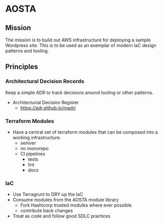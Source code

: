 # AOSTA

## Mission

The mission is to build out AWS infrastructure for deploying a sample Wordpress site.
This is to be used as an exemplar of modern IaC design patterns and tooling.

## Principles

### Architectural Decision Records

Keep a simple ADR to track decisions around tooling or other patterns.

* Architecturial Decision Register
  * https://adr.github.io/madr/

### Terraform Modules

* Have a central set of terraform modules that can be composed into a working infrastructure.
  * semver
  * no monorepo
  * CI pipelines
    * tests
    * lint
    * docs

### IaC

* Use Terragrunt to DRY up the IaC
* Consume modules from the AOSTA module library
  * Fork Hashicorp trusted modules where ever possible
  * contribute back changes
* Treat as code and follow good SDLC practices


